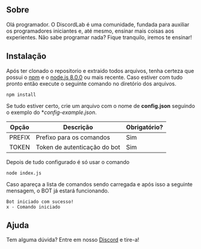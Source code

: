 ## Sobre
 Olá programador. O DiscordLab é uma comunidade, fundada para auxiliar os programadores iniciantes e, até mesmo, ensinar mais coisas aos experientes. Não sabe programar nada? Fique tranquilo, iremos te ensinar!

## Instalação
 Após ter clonado o repositorio e extraido todos arquivos, tenha certeza que possui o [npm](https://www.npmjs.com/) e o [node.js 8.0.0](https://nodejs.org/en/) ou mais recente. Caso estiver com tudo pronto então execute o seguinte comando no diretório dos arquivos.

```npm install```

Se tudo estiver certo, crie um arquivo com o nome de **config.json** seguindo o exemplo do **config-example.json*.

| Opção        | Descrição                        | Obrigatório? |
| ------------ | -------------------------------- | ------------ |
| PREFIX       | Prefixo para os comandos         | Sim          |
| TOKEN        | Token de autenticação do bot     | Sim          |

Depois de tudo configurado é só usar o comando

```
node index.js
```

Caso apareça a lista de comandos sendo carregada e após isso a seguinte mensagem, o BOT já estará funcionando.

```
Bot iniciado com sucesso!
x - Comando iniciado
```

## Ajuda
 Tem alguma dúvida? Entre em nosso [Discord](https://discord.gg/rrYhkT5) e tire-a! 
